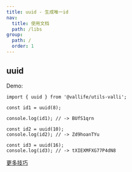 ```yaml
---
title: uuid - 生成唯一id
nav:
  title: 使用文档
  path: /libs
group:
  path: /
  order: 1
---
```


## uuid

Demo:

```tsx | pure
import { uuid } from '@vallife/utils-valli';

const id1 = uuid(8);

console.log(id1); // -> BUfS1qrn

const id2 = uuid(10);
console.log(id2); // -> Zd9hoanTYu

const id3 = uuid(16);
console.log(id3); // -> tXIEXMFXG77P4dN8
```

[更多技巧](https://zelark.github.io/nano-id-cc/)

